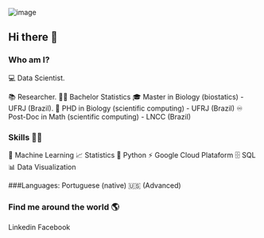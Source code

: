 ![image](https://github.com/user-attachments/assets/3d97aed1-03b3-4de4-8558-b3b0a399388b)



## Hi there 👋

### Who am I?
💻 Data Scientist.

📚 Researcher.
👩‍🎓 Bachelor Statistics 
🎓 Master in Biology (biostatics) - UFRJ (Brazil).
🍾 PHD in Biology (scientific computing) - UFRJ (Brazil) 
♾️ Post-Doc in Math (scientific computing) - LNCC (Brazil)


### Skills 👩‍💻

🔮 Machine Learning
📈 Statistics
🐍 Python
⚡ Google Cloud Plataform
🗄 SQL
📊 Data Visualization

###Languages:
Portuguese (native)
🇺🇸 (Advanced)

### Find me around the world 🌎
Linkedin
Facebook
<!--
**PauloAAlmeida/PauloAAlmeida** is a ✨ _special_ ✨ repository because its `README.md` (this file) appears on your GitHub profile.

Here are some ideas to get you started:

- 🔭 I’m currently working on ...
- 🌱 I’m currently learning ...
- 👯 I’m looking to collaborate on ...
- 🤔 I’m looking for help with ...
- 💬 Ask me about ...
- 📫 How to reach me: ...
- 😄 Pronouns: ...
- ⚡ Fun fact: ...
-->
